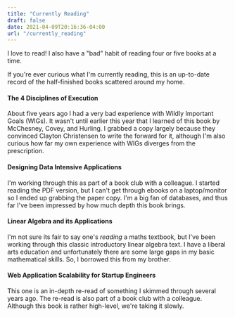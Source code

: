```yaml
---
title: "Currently Reading"
draft: false
date: 2021-04-09T20:16:36-04:00
url: "/currently_reading"
---
```


I love to read! I also have a "bad" habit of reading four or five books at a time.

If you're ever curious what I'm currently reading, this is an up-to-date record of the half-finished books scattered around my home.

#### The 4 Disciplines of Execution
About five years ago I had a very bad experience with Wildly Important Goals (WIGs). It wasn't until earlier this year that I learned of this book by McChesney, Covey, and Hurling. I grabbed a copy largely because they convinced Clayton Christensen to write the forward for it, although I'm also curious how far my own experience with WIGs diverges from the prescription.

#### Designing Data Intensive Applications
I'm working through this as part of a book club with a colleague. I started reading the PDF version, but I can't get through ebooks on a laptop/monitor so I ended up grabbing the paper copy. I'm a big fan of databases, and thus far I've been impressed by how much depth this book brings.

#### Linear Algebra and its Applications
I'm not sure its fair to say one's _reading_ a maths textbook, but I've been working through this classic introductory linear algebra text. I have a liberal arts education and unfortunately there are some large gaps in my basic mathematical skills. So, I borrowed this from my brother.

#### Web Application Scalability for Startup Engineers
This one is an in-depth re-read of something I skimmed through several years ago. The re-read is also part of a book club with a colleague. Although this book is rather high-level, we're taking it slowly.
